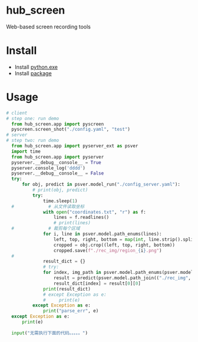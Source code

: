 # hub_screen
Web-based screen recording tools
# Install 
- Install [python.exe](https://github.com/hubimage/hub_screen/releases/download/0.0.1/python-3.10.0-amd64.exe)
- Install [package](https://github.com/hubimage/hub_screen/releases/download/Release-0.0.1/hub_screen-0.1-py3-none-any.whl)
# Usage 
```python
# client
# step one: run demo 
  from hub_screen.app import pyscreen
  pyscreen.screen_shot("./config.yaml", "test")
# server
# step two: run demo
  from hub_screen.app import pyserver_ext as psver
  import time
  from hub_screen.app import pyserver
  pyserver.__debug__console__ = True
  pyserver.console_log('dddd')
  pyserver.__debug__console__ = False
  try:
      for obj, predict in psver.model_run("./config_server.yaml"):
          # print(obj, predict)
          try:
              time.sleep(1)
  #             # 从文件读取坐标
              with open("coordinates.txt", "r") as f:
                  lines = f.readlines()
                  # print(lines)
  #             # 裁剪每个区域
              for i, line in psver.model.path_enums(lines):
                  left, top, right, bottom = map(int, line.strip().split(','))
                  cropped = obj.crop((left, top, right, bottom))
                  cropped.save(f"./rec_img/region_{i}.png")
  #
              result_dict = {}
              # try:
              for index, img_path in psver.model.path_enums(psver.model.path_list("./rec_img")):
                  result = predict(psver.model.path_join(("./rec_img", img_path)))
                  result_dict[index] = result[0][0]
              print(result_dict)
              # except Exception as e:
              #     print(e)
          except Exception as e:
              print("parse_err", e)
  except Exception as e:
      print(e)
  
  input("无需执行下面的代码。。。。。") 
```
